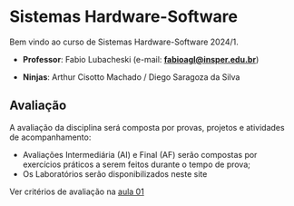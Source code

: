 # Sistemas Hardware-Software

Bem vindo ao curso de Sistemas Hardware-Software 2024/1.

* **Professor**: Fabio Lubacheski (e-mail: **fabioagl@insper.edu.br**)

* **Ninjas**: Arthur Cisotto Machado / Diego Saragoza da Silva  

## Avaliação

A avaliação da disciplina será composta por provas, projetos e atividades de acompanhamento:

* Avaliações Intermediária (AI) e Final (AF) serão compostas por exercícios práticos a serem feitos durante o tempo de prova;
* Os Laboratórios serão disponibilizados neste site

Ver critérios de avaliação na [aula 01](./aulas/01-inteiros/slides.pdf)
